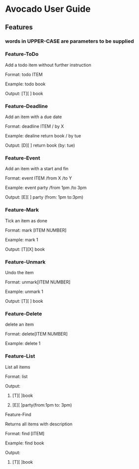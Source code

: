 # Avocado User Guide

## Features 

### words in UPPER-CASE are parameters to be supplied 

### Feature-ToDo

Add a todo item without further instruction

Format: todo ITEM

Example: todo book

Output: [T][ ] book

### Feature-Deadline

Add an item with a due date

Format: deadline ITEM / by X

Example: dealine return book / by tue

Output: [D][ ] return book (by: tue)

### Feature-Event

Add an item with a start and fin

Format: event ITEM /from X /to Y

Example: event party /from 1pm /to 3pm

Output: [E][ ] party (from: 1pm to:3pm)

### Feature-Mark

Tick an item as done

Format: mark [ITEM NUMBER]

Example: mark 1

Output: [T][X] book

### Feature-Unmark

Undo the item

Format: unmark[ITEM NUMBER]

Example: unmark 1

Output: [T][ ] book

### Feature-Delete

delete an item

Format: delete[ITEM NUMBER]

Example: delete 1

### Feature-List

List all items

Format: list

Output:

1. [T][ ]book
  
2. [E][ ]party(from:1pm to: 3pm)

Feature-Find

Returns all items with description

Format: find [ITEM]

Example: find book

 Output:

1. [T][ ]book


